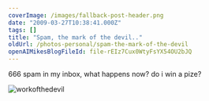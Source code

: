 ```yaml
---
coverImage: /images/fallback-post-header.png
date: "2009-03-27T10:38:41.000Z"
tags: []
title: "Spam, the mark of the devil.."
oldUrl: /photos-personal/spam-the-mark-of-the-devil
openAIMikesBlogFileId: file-rEIz7Cux0WtyFsYX54OU2bJQ
---
```


666 spam in my inbox, what happens now? do i win a pize?

![workofthedevil](https://www.mikecann.blog/wp-content/uploads/2009/03/workofthedevil.png "workofthedevil")

